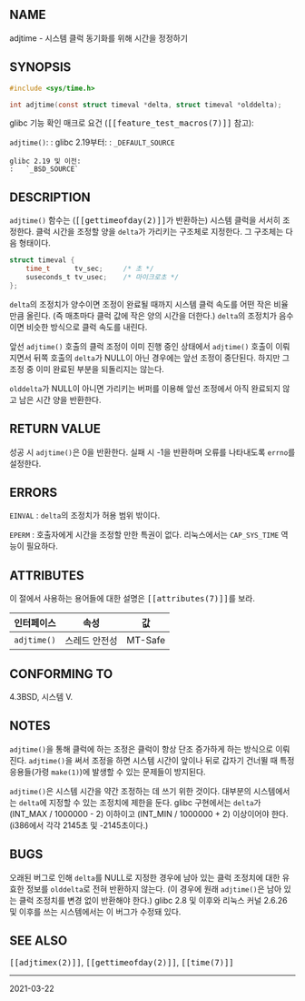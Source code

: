 ## NAME

adjtime - 시스템 클럭 동기화를 위해 시간을 정정하기

## SYNOPSIS

```c
#include <sys/time.h>

int adjtime(const struct timeval *delta, struct timeval *olddelta);
```

glibc 기능 확인 매크로 요건 (<tt>[[feature_test_macros(7)]]</tt> 참고):

`adjtime()`:
:   glibc 2.19부터:
    :   `_DEFAULT_SOURCE`

    glibc 2.19 및 이전:
    :   `_BSD_SOURCE`

## DESCRIPTION

`adjtime()` 함수는 (<tt>[[gettimeofday(2)]]</tt>가 반환하는) 시스템 클럭을 서서히 조정한다. 클럭 시간을 조정할 양을 `delta`가 가리키는 구조체로 지정한다. 그 구조체는 다음 형태이다.

```c
struct timeval {
    time_t      tv_sec;     /* 초 */
    suseconds_t tv_usec;    /* 마이크로초 */
};
```

`delta`의 조정치가 양수이면 조정이 완료될 때까지 시스템 클럭 속도를 어떤 작은 비율만큼 올린다. (즉 매초마다 클럭 값에 작은 양의 시간을 더한다.) `delta`의 조정치가 음수이면 비슷한 방식으로 클럭 속도를 내린다.

앞선 `adjtime()` 호출의 클럭 조정이 이미 진행 중인 상태에서 `adjtime()` 호출이 이뤄지면서 뒤쪽 호출의 `delta`가 NULL이 아닌 경우에는 앞선 조정이 중단된다. 하지만 그 조정 중 이미 완료된 부분을 되돌리지는 않는다.

`olddelta`가 NULL이 아니면 가리키는 버퍼를 이용해 앞선 조정에서 아직 완료되지 않고 남은 시간 양을 반환한다.

## RETURN VALUE

성공 시 `adjtime()`은 0을 반환한다. 실패 시 -1을 반환하며 오류를 나타내도록 `errno`를 설정한다.

## ERRORS

`EINVAL`
:   `delta`의 조정치가 허용 범위 밖이다.

`EPERM`
:   호출자에게 시간을 조정할 만한 특권이 없다. 리눅스에서는 `CAP_SYS_TIME` 역능이 필요하다.

## ATTRIBUTES

이 절에서 사용하는 용어들에 대한 설명은 <tt>[[attributes(7)]]</tt>를 보라.

| 인터페이스 | 속성 | 값 |
| --- | --- | --- |
| `adjtime()` | 스레드 안전성 | MT-Safe |

## CONFORMING TO

4.3BSD, 시스템 V.

## NOTES

`adjtime()`을 통해 클럭에 하는 조정은 클럭이 항상 단조 증가하게 하는 방식으로 이뤄진다. `adjtime()`을 써서 조정을 하면 시스템 시간이 앞이나 뒤로 갑자기 건너뛸 때 특정 응용들(가령 `make(1)`)에 발생할 수 있는 문제들이 방지된다.

`adjtime()`은 시스템 시간을 약간 조정하는 데 쓰기 위한 것이다. 대부분의 시스템에서는 `delta`에 지정할 수 있는 조정치에 제한을 둔다. glibc 구현에서는 `delta`가 (INT_MAX / 1000000 - 2) 이하이고 (INT_MIN / 1000000 + 2) 이상이어야 한다. (i386에서 각각 2145초 및 -2145초이다.)

## BUGS

오래된 버그로 인해 `delta`를 NULL로 지정한 경우에 남아 있는 클럭 조정치에 대한 유효한 정보를 `olddelta`로 전혀 반환하지 않는다. (이 경우에 원래 `adjtime()`은 남아 있는 클럭 조정치를 변경 없이 반환해야 한다.) glibc 2.8 및 이후와 리눅스 커널 2.6.26 및 이후를 쓰는 시스템에서는 이 버그가 수정돼 있다.

## SEE ALSO

<tt>[[adjtimex(2)]]</tt>, <tt>[[gettimeofday(2)]]</tt>, <tt>[[time(7)]]</tt>

----

2021-03-22
